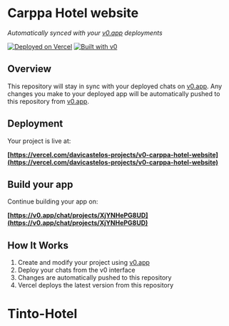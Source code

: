 # Carppa Hotel website

*Automatically synced with your [v0.app](https://v0.app) deployments*

[![Deployed on Vercel](https://img.shields.io/badge/Deployed%20on-Vercel-black?style=for-the-badge&logo=vercel)](https://vercel.com/davicastelos-projects/v0-carppa-hotel-website)
[![Built with v0](https://img.shields.io/badge/Built%20with-v0.app-black?style=for-the-badge)](https://v0.app/chat/projects/XjYNHePG8UD)

## Overview

This repository will stay in sync with your deployed chats on [v0.app](https://v0.app).
Any changes you make to your deployed app will be automatically pushed to this repository from [v0.app](https://v0.app).

## Deployment

Your project is live at:

**[https://vercel.com/davicastelos-projects/v0-carppa-hotel-website](https://vercel.com/davicastelos-projects/v0-carppa-hotel-website)**

## Build your app

Continue building your app on:

**[https://v0.app/chat/projects/XjYNHePG8UD](https://v0.app/chat/projects/XjYNHePG8UD)**

## How It Works

1. Create and modify your project using [v0.app](https://v0.app)
2. Deploy your chats from the v0 interface
3. Changes are automatically pushed to this repository
4. Vercel deploys the latest version from this repository
# Tinto-Hotel
